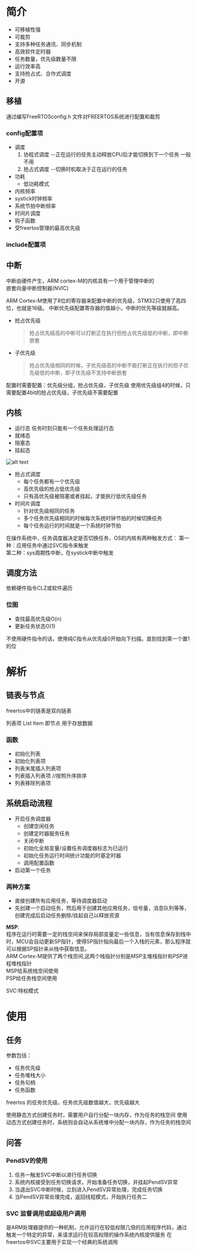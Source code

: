 # 简介
- 可移植性强
- 可裁剪
- 支持多种任务通讯、同步机制
- 高效软件定时器
- 任务数量，优先级数量不限
- 运行效率高
- 支持抢占式、合作式调度
- 开源

## 移植
通过编写FreeRTOSconfig.h
文件对FREERTOS系统进行配置和裁剪  

### config配置项
- 调度
  1. 协程式调度 --正在运行的任务主动释放CPU后才能切换到下一个任务  一般不用
  2. 抢占式调度 --切换时机取决于正在运行的任务
- 功耗
  - 低功耗模式
- 内核频率
- systick时钟频率
- 系统节拍中断频率
- 时间片调度
- 钩子函数
- 受freertos管理的最高优先级

### include配置项

## 中断
中断由硬件产生，ARM cortex-M的内核具有一个用于管理中断的    
嵌套向量中断控制器(NVIC)

ARM Cortex-M使用了8位的寄存器来配置中断的优先级，STM32只使用了高四位，也就是16级。
中断优先级配置寄存器的值越小，中断的优先等级就越高。    

- 抢占优先级
    >抢占优先级高的中断可以打断正在执行但抢占优先级低的中断，即中断嵌套
- 子优先级
    >抢占优先级相同的时候，子优先级高的中断不能打断正在执行的但子优先级低的中断，即子优先级不支持中断嵌套


配置时需要配置：优先级分组，抢占优先级，子优先级
使用优先级组4的时候，只需要配置4bit的抢占优先级，子优先级不需要配置    

## 内核
- 运行态    任务时刻只能有一个任务处理运行态
- 就绪态
- 阻塞态
- 挂起态


![alt text](image.png)


- 抢占式调度
  - 每个任务都有一个优先级
  - 高优先级的抢占低优先级
  - 只有高优先级被阻塞或者挂起，才能执行低优先级任务
- 时间片调度
  - 针对优先级相同的任务
  - 多个任务优先级相同的时候每次系统时钟节拍的时候切换任务
  - 每个任务运行的时间就是一个系统时钟节拍

在操作系统中，任务调度器决定是否切换任务，OS的内核有两种触发方式：
第一种：应用任务中通过SVC指令来触发     
第二种：sys周期性中断，在systick中断中触发  

## 调度方法

依赖硬件指令CLZ或软件遍历   


### 位图
- 查找最高优先级O(n)
- 更新任务状态O(1)


不使用硬件指令的话，使用纯C指令从优先级0开始向下扫描，直到找到第一个置1的位   
# 解析

## 链表与节点

freertos中的链表是双向链表

列表项 List Item 即节点  用于存放数据       


### 函数
- 初始化列表
- 初始化列表项
- 列表末尾插入列表项
- 列表插入列表项 //按照升序排序
- 列表移除列表项

## 系统启动流程

- 开启任务调度器    
  - 创建空闲任务
  - 创建定时器服务任务
  - 关闭中断
  - 初始化全局变量/设置任务调度器标志为已运行
  - 初始化任务运行时间统计功能的时基定时器
  - 调用配置函数
- 启动第一个任务 


### 两种方案
- 直接创建所有应用任务，等待调度器启动
- 先创建一个启动任务，然后用于创建其他应用任务，信号量，消息队列等等，创建完成后启动任务删除/挂起自己以释放资源



**MSP**:  
程序在运行时需要一定的栈空间来保存局部变量定一些信息，当有信息保存到栈中时，MCU会自动更新SP指针，使得SP指针指向最后一个入栈的元素，那么程序就可以根据SP指针来从栈中获取信息。       
ARM Cortex-M提供了两个栈空间,这两个栈指针分别是*MSP*主堆栈指针和*PSP*进程堆栈指针       
MSP给系统栈空间使用     
PSP给任务栈空间使用     

SVC:特权模式        



# 使用

## 任务

参数包括：
- 任务优先级
- 任务堆栈大小
- 任务句柄
- 任务函数

freertos 的任务优先级，任务优先级数值越大，优先级越大   




使用静态方式创建任务时，需要用户自行分配一块内存，作为任务的栈空间
使用动态方式创建任务时，系统则会自动从系统堆中分配一块内存，作为任务的栈空间        


## 问答


### PendSV的使用

1. 任务一触发SVC中断以进行任务切换
2. 系统内核接受到任务切换请求，开始准备任务切换，并挂起PendSV异常
3. 当退出SVC中断时候，立刻进入PendSV异常处理，完成任务切换
4. 当PendSV异常处理完成，返回线程模式，开始执行任务二

### SVC 监督调用或超级用户调用
是ARM处理器提供的一种机制，允许运行在较低权限几倍的应用程序代码，通过触发一个特定的异常，来请求运行在较高权限的操作系统内核提供服务 
在freertos中SVC主要用于实现一个经典的系统调用   